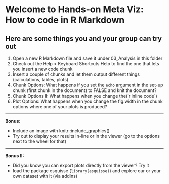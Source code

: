 # Welcome to Hands-on Meta Viz: How to code in R Markdown

## Here are some things you and your group can try out
1. Open a new R Markdown file and save it under 03_Analysis in this folder
2. Check out the Help < Keyboard Shortcuts Help to find the one that lets you insert a new code chunk
3. Insert a couple of chunks and let them output different things (calculations, tables, plots)
4. Chunk Options: What happens if you set the `echo` argument in the set-up chunk (first chunk in the document) to FALSE and knit the document?
5. Chunk Options II: What happens when you change the(\`r inline code\`)
7. Plot Options: What happens when you change the fig.width in the chunk options where one of your plots is produced?

---  

**Bonus:**  
- Include an image with knitr::include_graphics()  
- Try out to display your results in-line or in the viewer (go to the options next to the wheel for that)

---

**Bonus II:**  
- Did you know you can export plots directly from the viewer? Try it  
- load the package esquisse (`library(esquisse)`) and explore our or your own dataset with it (via addins)
